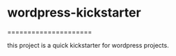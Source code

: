 # wordpress-kickstarter
=====================

this project is a quick kickstarter for wordpress projects.

